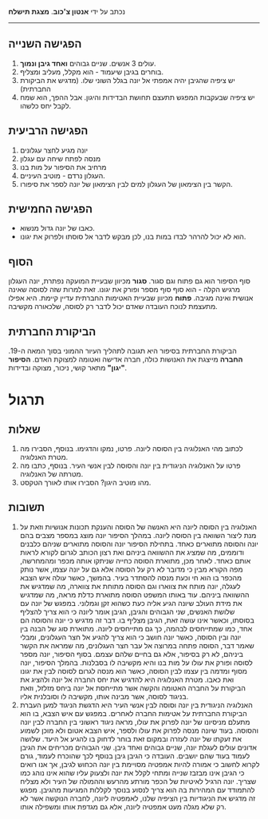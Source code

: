 נכתב על ידי **אנטון צ'כוב**.
**מצגת תישלח**
***
## הפגישה השנייה
1. עולים 3 אנשים. שניים גבוהים **ואחד גיבן ונמוך**.
2. בוחרים בגיבן שיעמוד - הוא מקלל, מעליב ומצליף.
3. יש ציפיה שהגיבן יהיה אמפתי אל יונה בגלל השוני שלו. (מדגיש את הביקורת החברתית)
4. יש ציפיה שבעקבות המפגש תתעצם תחושת הבדידות והיגון. אבל ההפך, הוא שמח לקבל יחס כלשהו.

## הפגישה הרביעית
1. יונה מגיע לחצר עגלונים
2. מנסה לפתח שיחה עם עגלון
3. מרחיב את הסיפור על מות בנו
4. העגלון נרדם - מוטיב העיניים.
5. הקשר בין הצימאון של העגלון למים לבין הצימאון של יונה לספר את סיפורו.

## הפגישה החמישית
* כאבו של יונה גדול מנשוא.
* הוא לא יכול להרהר לבדו במות בנו, לכן מבקש לדבר אל סוסתו ולפרוק את יגונו.

## הסוף
סוף הסיפור הוא גם פתוח וגם סגור.
**סגור** מכיוון שבעיית המועקה נפתרת, יונה העגלון מרגיש הקלה - הוא סוף סוף מספר ופורק את יגונו. זאת למרות שזה לסוסה שאינה אנושית ואינה מגיבה.
**פתוח** מכיוון שבעיית האטימות החברתית עדיין קיימת. היא אפילו מתעצמת לנוכח העובדה שאדם יכול לדבר רק לסוסה, שלכאורה מקשיבה.

## הביקורת החברתית
הביקורת החברתית בסיפור היא תגובה לתהליך העיור ההמוני בסוך המאה ה-19. **החברה** מייצגת את האנושות כולה, חברה אדישה ואטומה למצוקת האדם. **הסיפור "יגון"** מתאר קושי, ניכור, מצוקה ובדידות.

# תרגול
## שאלות
1. לכתוב מהי האנלוגיה בין הסוסה ליונה. פרטו, נמקו והדגימו. בנוסף, הסבירו מה מטרת האנלוגיה.
2. פרטו על האנלוגיה הניגודית בין יונה והסוסה לבין אנשי העיר. בנוסף, כתבו מה מטרתה של האנלוגיה.
3. מהו מוטיב היגון? הסבירו אותו לאורך הטקסט.

## תשובות
1. האנלוגיה בין הסוסה ליונה היא האנשה של הסוסה והענקת תכונות אנושיות וזאת על מנת ליצור השוואה בין הסוסה ליונה. במהלך הסיפור יונה מוצג במספר מצבים בהם יונה והסוסה מתוארים כאחד. בתחילת הסיפור יונה והסוסה מתוארים שניהם כלבנים ודוממים, מה שמציג את ההשוואה ביניהם ואת רצון הכותב לגרום לקורא לראות אותם כאחד. לאחר מכן, מתוארת הסוסה כחייה שניתקו אותה מכפר ומהמחרשה, מפה הקורא מבין כי מדובר לא רק על הסוסה אלא גם על יונה עצמו, אשר נותק מהכפר בו הוא חי וכעת מנסה להסתדר בעיר. בהמשך, כאשר עולה איש הצבא לעגלה, יונה מותח את צווארו וגם הסוסה מתוחת את צווארה, מה שמדגיש את ההשוואה ביניהם. עוד באותו המשפט הסוסה מתוארת כדלת מראה, מה שמדגיש את מידת העולב שיונה הגיע אליה כעת כשהוא זקן וגמלוני. במפגש של יונה עם שלושת האנשים, שני הגבוהים והגיבן, הגיבן אומר ליונה כי הוא צריך להצליף בסוסתו, וכאשר אינו עושה זאת, הגיבן מצליף בו. דבר זה מדגיש כי יונה והסוסה הם אחד, כמו שמתייחסים לבהמה, כך גם מתייחסים ליונה. מתוארת סוג של הבנה בין יונה ובין הסוסה, כאשר יונה חושב כי הוא צריך להגיע אל חצר העגלונים, ומבלי שאמר דבר, הסוסה פתחה במרוצה אל עבר חצר העגלונים, מה שמראה את הקשר ביניהם, לא רק בסיפור, אלא גם בחיים שלהם עצמם.  בסוף הסיפור, יונה מספר לסוסה ופורק את עולו על מות בנו והיא מקשיבה לו בסבלנות. בהמלך הסיפור, יונה מסוף ומדמה בין עצמו לבין הסוסה, כאשר הוא מנסה לגרום לסוסה לבין את יגונו ואת כאבו. מטרת האנלוגיה היא להדגיש את יחס החברה אל יונה ולהציג את הביקורת על החברה האטומה והקשה אשר מתייחסת אל יונה ביחס מזלזל, וזאת בניגוד לסוסה, אשר מבינה אותו, מקשיבה לו וסובלנית אליו.
2. האנלוגיה הניגודית בין יונה וסוסה לבין אנשי העיר היא הדגשת הניגוד למען העברת הביקורת החברתית על אטימות החברה לאחרים. במפגש עם איש הצבא, בו הוא מתעלם מניסיונו של יונה לפרוק את עולו, מראה ניגוד ראשוני בין החברה לבין יונה והסוסה. בעוד שיונה מנסה לפרוק את עולו ולספר, איש הצבא אטום ולא מוכן לשמוע את זעקתו של יונה לעזרה ובמקום זאת בוחר לדחוק בו להגיע אל היעד. שלושה אדונים עולים לעגלת יונה, שניים גבוהים ואחד גיבן. שני הגבוהים מכריחים את הגיבן לעמוד בעוד שהם יושבים. העובדה כי הגיבן גיבן בנוסף לכך שהוכרח לעמוד, גורם לקרוא לחשוב כי אמורה להיות אמפטיה מסויימת בין יונה הכחוש לגיבן, אך אנו רואים כי הגיבן אינו מבזבז שנייה ומתחי לקלל את יונה ולצעוק עליו שהוא אינו נוהג כמו שצריך. יונה הרגיל לאיטיות של הכפר מורתע מהרעש וההמולה של העיר ולא מצליח להתמודד עם המהירות בה הוא צריך לנסוע בנוסך לקללות המגיעות מהגיבן. מפגש זה מדגיש את הניגודיות בין הציפיה שלנו, לאמפטיה ליונה, לחברה הנוקשה אשר לא רק שלא מגלה מעט אמפטיה ליונה, אלא גם מגדפת אותו ומשפילה אותו. 